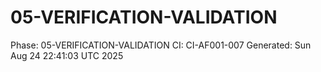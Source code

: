 # 05-VERIFICATION-VALIDATION
Phase: 05-VERIFICATION-VALIDATION
CI: CI-AF001-007
Generated: Sun Aug 24 22:41:03 UTC 2025
